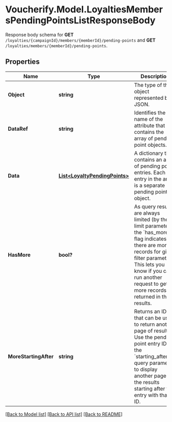 # Voucherify.Model.LoyaltiesMembersPendingPointsListResponseBody
Response body schema for **GET** `/loyalties/{campaignId}/members/{memberId}/pending-points` and **GET** `/loyalties/members/{memberId}/pending-points`.

## Properties

Name | Type | Description | Notes
------------ | ------------- | ------------- | -------------
**Object** | **string** | The type of the object represented by JSON. | [optional] 
**DataRef** | **string** | Identifies the name of the attribute that contains the array of pending point objects. | [optional] 
**Data** | [**List&lt;LoyaltyPendingPoints&gt;**](LoyaltyPendingPoints.md) | A dictionary that contains an array of pending point entries. Each entry in the array is a separate pending point object. | [optional] 
**HasMore** | **bool?** | As query results are always limited (by the limit parameter), the &#x60;has_more&#x60; flag indicates if there are more records for given filter parameters. This lets you know if you can run another request to get more records returned in the results. | [optional] 
**MoreStartingAfter** | **string** | Returns an ID that can be used to return another page of results. Use the pending point entry ID in the &#x60;starting_after_id&#x60; query parameter to display another page of the results starting after the entry with that ID. | [optional] 

[[Back to Model list]](../README.md#documentation-for-models) [[Back to API list]](../README.md#documentation-for-api-endpoints) [[Back to README]](../README.md)

